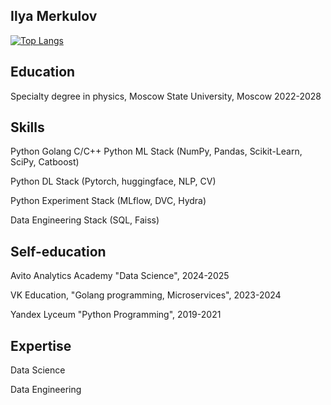 ## Ilya Merkulov

[![Top Langs](https://github-readme-stats.vercel.app/api/top-langs/?username=ilmerkul&layout=donut&theme=dark)](https://github.com/anuraghazra/github-readme-stats)

## Education
Specialty degree in physics, Moscow State University, Moscow 2022-2028

## Skills
Python
Golang
C/C++
Python ML Stack (NumPy, Pandas, Scikit-Learn, SciPy, Catboost)

Python DL Stack (Pytorch, huggingface, NLP, CV)

Python Experiment Stack (MLflow, DVC, Hydra)

Data Engineering Stack (SQL, Faiss)

## Self-education
Avito Analytics Academy "Data Science", 2024-2025

VK Education, "Golang programming, Microservices", 2023-2024

Yandex Lyceum "Python Programming", 2019-2021

## Expertise
Data Science

Data Engineering
